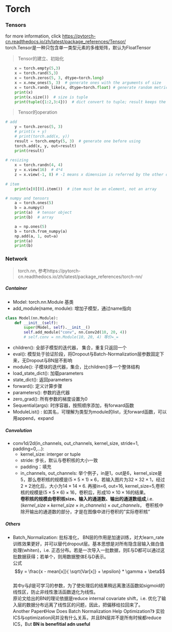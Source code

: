 # Torch

### Tensors

for more information, click https://pytorch-cn.readthedocs.io/zh/latest/package_references/Tensor/  
torch.Tensor是一种只包含单一类型元素的多维矩阵，默认为FloatTensor

>Tensor的建立、初始化
``` python
	x = torch.empty(5,3)
    x = torch.rand(5,3)
    x = torch.zeros(5, 3, dtype=torch.long)
    x = x.new_ones(5, 3)  # generate ones with the arguments of size
    x = torch.randn_like(x, dtype=torch.float) # generate random metrics
    print(x)
    print(x.size())  # size is tuple
    print(tuple({1:2,3:4}))  # dict convert to tuple; result keeps the keys, is (1, 3)
```
>Tensor的operation    

``` python
# add
    y = torch.zeros(5, 3)
    # print(x + y)
    # print(torch.add(x, y))
    result = torch.empty(5, 3)  # generate one before using
    torch.add(x, y, out=result)
    print(result)
    
# resizing
    x = torch.randn(4, 4)
    y = x.view(16)  # 4*4
    z = x.view(-1, 8) # -1 means x dimension is referred by the other dimensions
    
# item
    print(x[0][0].item())  # item must be an element, not an array

# numpy and tensors
    a = torch.ones(5)
    b = a.numpy()
    print(a)  # tensor object
    print(b)  # array

    a = np.ones(5)
    b = torch.from_numpy(a)
    np.add(a, 1, out=a)
    print(a)
    print(b)
```

### Network

> torch.nn, 参考https://pytorch-cn.readthedocs.io/zh/latest/package_references/torch-nn/  

##### Container
- Model: torch.nn.Module 基类
- add_module(name, module): 增加子模型，通过name指向
```python
class Model(nn.Module):
	def __init__(self):
		super(Model, self).__init__()
		self.add_module("conv", nn.Conv2d(10, 20, 4))
		# self.conv = nn.Module(10, 20, 4) 等价=_=
```
- children(): 全部子模型的迭代器， 集合，重复只返回一个
- eval(): 模型处于验证阶段，将Dropout与Batch-Normalization层参数固定下来，无Dropout与BN层不影响
- module(): 子模块的迭代器，集合，比children()多一个整体结构
- load_state_dict(): 加载parameters
- state_dict(): 返回parameters
- forward(): 定义计算步骤
- parameters(): 参数的迭代器
- zero_grad(): 所有参数的梯度设置为0
- Sequential(args): 时序容器，按照顺序添加，有forward函数
- ModuleList() : 如其名，可理解为类型为module的list，无forward函数，可以用append，expand

##### Convolution
- conv1d/2d(in_channels, out_channels, kernel_size, stride=1, padding=0,...):
	- kernel_size: interger or tuple
	- stride: 步长，默认与卷积核的大小一致
	- padding：填充
	- in_channels, out_channels: 举个例子，in是1，out是6，kernel_size是5，那么卷积核的规模是$(5 \times 5 \times 1) \times 6$，若输入图片为$32 \times 32 \times 1$，经过$2 \times 2$池化后，大小为$14 \times 14 \times 6$. 再接in=6, out=16, kernel_size=5,卷积核的规模是$(5 \times 5 \times 6) \times 16$，卷积后，形成$10 \times 10 \times 16$的结果。  
**卷积核的规模由卷积核size、输入的通道数、输出的通道数组成**,i.e. $(kernel\_size \times kernel\_size \times in\_channels) \times out\_channels$， 卷积核中除开输出的通道数的部分，才是在图像中进行卷积的”实际卷积核”

##### Others
- Batch_Normalization: 批标准化， BN层的作用是加速训练，对大learn_rate训练效果更好，并可以替代dropout层。基本思想是对所有隐含层输入做白值处理(whiten)，i.e. 正态分布。若是一次导入一批数据，则E与D都可以通过这批数据获得；若单个，则用数据整体E与D表示。  
公式$$y = \frac{x - mean[x]}{ \sqrt{Var[x]} + \epsilon} * \gamma + \beta$$    
其中$\gamma$与$\beta$是可学习的参数，为了使处理后的结果稍远离激活函数如sigmoid的线性区，防止非线性激活函数退化为线性。  
原论文给出的BN的理论依据是reduce internal covariate shift，i.e. 优化了输入层的数据分布远离了线性区的问题，因此，把偏移给拉回来了。  
Another Paper《How Does Batch Normalization Help Optimization?》 实验ICS与optimization间并没有什么关系，并且BN层并不是所有时候都reduce ICS，But **BN is benefitial adn useful**

